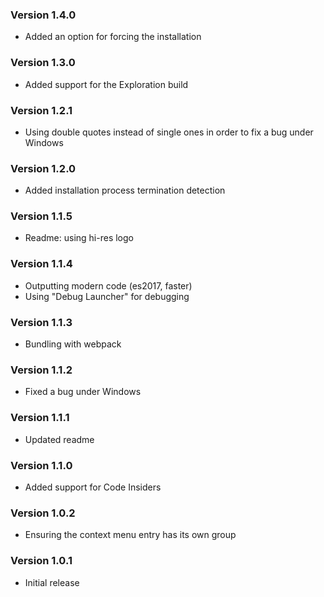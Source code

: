 ### Version 1.4.0
- Added an option for forcing the installation

### Version 1.3.0
- Added support for the Exploration build

### Version 1.2.1
- Using double quotes instead of single ones in order to fix a bug under Windows

### Version 1.2.0
- Added installation process termination detection

### Version 1.1.5
- Readme: using hi-res logo

### Version 1.1.4
- Outputting modern code (es2017, faster)
- Using "Debug Launcher" for debugging

### Version 1.1.3
- Bundling with webpack

### Version 1.1.2
- Fixed a bug under Windows

### Version 1.1.1
- Updated readme

### Version 1.1.0
- Added support for Code Insiders

### Version 1.0.2
- Ensuring the context menu entry has its own group

### Version 1.0.1
- Initial release
